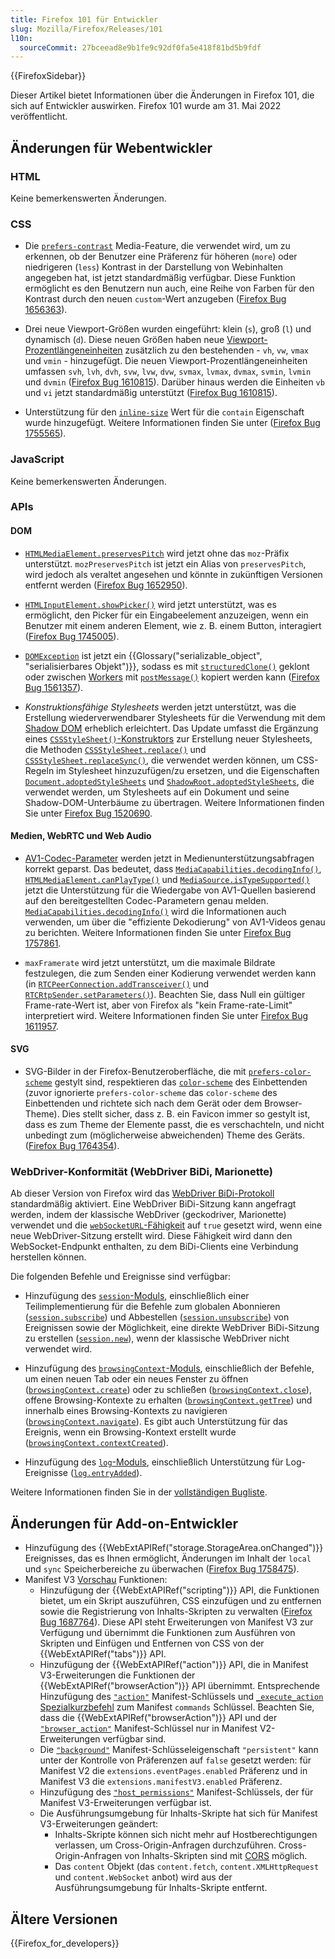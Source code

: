 ```yaml
---
title: Firefox 101 für Entwickler
slug: Mozilla/Firefox/Releases/101
l10n:
  sourceCommit: 27bceead8e9b1fe9c92df0fa5e418f81bd5b9fdf
---
```


{{FirefoxSidebar}}

Dieser Artikel bietet Informationen über die Änderungen in Firefox 101, die sich auf Entwickler auswirken. Firefox 101 wurde am 31. Mai 2022 veröffentlicht.

## Änderungen für Webentwickler

### HTML

Keine bemerkenswerten Änderungen.

### CSS

- Die [`prefers-contrast`](/de/docs/Web/CSS/@media/prefers-contrast) Media-Feature, die verwendet wird, um zu erkennen, ob der Benutzer eine Präferenz für höheren (`more`) oder niedrigeren (`less`) Kontrast in der Darstellung von Webinhalten angegeben hat, ist jetzt standardmäßig verfügbar. Diese Funktion ermöglicht es den Benutzern nun auch, eine Reihe von Farben für den Kontrast durch den neuen `custom`-Wert anzugeben ([Firefox Bug 1656363](https://bugzil.la/1656363)).

- Drei neue Viewport-Größen wurden eingeführt: klein (`s`), groß (`l`) und dynamisch (`d`). Diese neuen Größen haben neue [Viewport-Prozentlängeneinheiten](/de/docs/Web/CSS/length) zusätzlich zu den bestehenden - `vh`, `vw`, `vmax` und `vmin` - hinzugefügt. Die neuen Viewport-Prozentlängeneinheiten umfassen `svh`, `lvh`, `dvh`, `svw`, `lvw`, `dvw`, `svmax`, `lvmax`, `dvmax`, `svmin`, `lvmin` und `dvmin` ([Firefox Bug 1610815](https://bugzil.la/1610815)). Darüber hinaus werden die Einheiten `vb` und `vi` jetzt standardmäßig unterstützt ([Firefox Bug 1610815](https://bugzil.la/1610815)).

- Unterstützung für den [`inline-size`](/de/docs/Web/CSS/contain#inline-size) Wert für die `contain` Eigenschaft wurde hinzugefügt. Weitere Informationen finden Sie unter ([Firefox Bug 1755565](https://bugzil.la/1755565)).

### JavaScript

Keine bemerkenswerten Änderungen.

### APIs

#### DOM

- [`HTMLMediaElement.preservesPitch`](/de/docs/Web/API/HTMLMediaElement/preservesPitch) wird jetzt ohne das `moz`-Präfix unterstützt.
  `mozPreservesPitch` ist jetzt ein Alias von `preservesPitch`, wird jedoch als veraltet angesehen und könnte in zukünftigen Versionen entfernt werden ([Firefox Bug 1652950](https://bugzil.la/1652950)).

- [`HTMLInputElement.showPicker()`](/de/docs/Web/API/HTMLInputElement/showPicker) wird jetzt unterstützt, was es ermöglicht, den Picker für ein Eingabeelement anzuzeigen, wenn ein Benutzer mit einem anderen Element, wie z. B. einem Button, interagiert ([Firefox Bug 1745005](https://bugzil.la/1745005)).

- [`DOMException`](/de/docs/Web/API/DOMException) ist jetzt ein {{Glossary("serializable_object", "serialisierbares Objekt")}}, sodass es mit [`structuredClone()`](/de/docs/Web/API/Window/structuredClone) geklont oder zwischen [Workers](/de/docs/Web/API/Worker) mit [`postMessage()`](/de/docs/Web/API/Worker/postMessage) kopiert werden kann ([Firefox Bug 1561357](https://bugzil.la/1561357)).

- _Konstruktionsfähige Stylesheets_ werden jetzt unterstützt, was die Erstellung wiederverwendbarer Stylesheets für die Verwendung mit dem [Shadow DOM](/de/docs/Web/API/Web_components/Using_shadow_DOM) erheblich erleichtert.
  Das Update umfasst die Ergänzung eines [`CSSStyleSheet()`-Konstruktors](/de/docs/Web/API/CSSStyleSheet/CSSStyleSheet) zur Erstellung neuer Stylesheets, die Methoden [`CSSStyleSheet.replace()`](/de/docs/Web/API/CSSStyleSheet/replace) und [`CSSStyleSheet.replaceSync()`](/de/docs/Web/API/CSSStyleSheet/replaceSync), die verwendet werden können, um CSS-Regeln im Stylesheet hinzuzufügen/zu ersetzen, und die Eigenschaften [`Document.adoptedStyleSheets`](/de/docs/Web/API/Document/adoptedStyleSheets) und [`ShadowRoot.adoptedStyleSheets`](/de/docs/Web/API/ShadowRoot/adoptedStyleSheets), die verwendet werden, um Stylesheets auf ein Dokument und seine Shadow-DOM-Unterbäume zu übertragen.
  Weitere Informationen finden Sie unter [Firefox Bug 1520690](https://bugzil.la/1520690).

#### Medien, WebRTC und Web Audio

- [AV1-Codec-Parameter](/de/docs/Web/Media/Guides/Formats/codecs_parameter#av1) werden jetzt in Medienunterstützungsabfragen korrekt geparst.
  Das bedeutet, dass [`MediaCapabilities.decodingInfo()`](/de/docs/Web/API/MediaCapabilities/decodingInfo), [`HTMLMediaElement.canPlayType()`](/de/docs/Web/API/HTMLMediaElement/canPlayType) und [`MediaSource.isTypeSupported()`](/de/docs/Web/API/MediaSource/isTypeSupported_static) jetzt die Unterstützung für die Wiedergabe von AV1-Quellen basierend auf den bereitgestellten Codec-Parametern genau melden.
  [`MediaCapabilities.decodingInfo()`](/de/docs/Web/API/MediaCapabilities/decodingInfo) wird die Informationen auch verwenden, um über die "effiziente Dekodierung" von AV1-Videos genau zu berichten.
  Weitere Informationen finden Sie unter [Firefox Bug 1757861](https://bugzil.la/1757861).

- `maxFramerate` wird jetzt unterstützt, um die maximale Bildrate festzulegen, die zum Senden einer Kodierung verwendet werden kann (in [`RTCPeerConnection.addTransceiver()`](/de/docs/Web/API/RTCPeerConnection/addTransceiver) und [`RTCRtpSender.setParameters()`](/de/docs/Web/API/RTCRtpSender/setParameters)).
  Beachten Sie, dass Null ein gültiger Frame-rate-Wert ist, aber von Firefox als "kein Frame-rate-Limit" interpretiert wird.
  Weitere Informationen finden Sie unter [Firefox Bug 1611957](https://bugzil.la/1611957).

#### SVG

- SVG-Bilder in der Firefox-Benutzeroberfläche, die mit [`prefers-color-scheme`](/de/docs/Web/CSS/@media/prefers-color-scheme) gestylt sind, respektieren das [`color-scheme`](/de/docs/Web/CSS/color-scheme) des Einbettenden (zuvor ignorierte `prefers-color-scheme` das `color-scheme` des Einbettenden und richtete sich nach dem Gerät oder dem Browser-Theme).
  Dies stellt sicher, dass z. B. ein Favicon immer so gestylt ist, dass es zum Theme der Elemente passt, die es verschachteln, und nicht unbedingt zum (möglicherweise abweichenden) Theme des Geräts. ([Firefox Bug 1764354](https://bugzil.la/1764354)).

### WebDriver-Konformität (WebDriver BiDi, Marionette)

Ab dieser Version von Firefox wird das [WebDriver BiDi-Protokoll](https://wiki.mozilla.org/WebDriver/RemoteProtocol/WebDriver_BiDi) standardmäßig aktiviert. Eine WebDriver BiDi-Sitzung kann angefragt werden, indem der klassische WebDriver (geckodriver, Marionette) verwendet und die [`webSocketURL`-Fähigkeit](/de/docs/Web/WebDriver/Capabilities/webSocketUrl) auf `true` gesetzt wird, wenn eine neue WebDriver-Sitzung erstellt wird. Diese Fähigkeit wird dann den WebSocket-Endpunkt enthalten, zu dem BiDi-Clients eine Verbindung herstellen können.

Die folgenden Befehle und Ereignisse sind verfügbar:

- Hinzufügung des [`session`-Moduls](https://w3c.github.io/webdriver-bidi/#module-session), einschließlich einer Teilimplementierung für die Befehle zum globalen Abonnieren ([`session.subscribe`](https://w3c.github.io/webdriver-bidi/#command-session-subscribe)) und Abbestellen ([`session.unsubscribe`](https://w3c.github.io/webdriver-bidi/#command-session-unsubscribe)) von Ereignissen sowie der Möglichkeit, eine direkte WebDriver BiDi-Sitzung zu erstellen ([`session.new`](https://w3c.github.io/webdriver-bidi/#command-session-new)), wenn der klassische WebDriver nicht verwendet wird.

- Hinzufügung des [`browsingContext`-Moduls](https://w3c.github.io/webdriver-bidi/#module-browsingContext), einschließlich der Befehle, um einen neuen Tab oder ein neues Fenster zu öffnen ([`browsingContext.create`](https://w3c.github.io/webdriver-bidi/#command-browsingContext-create)) oder zu schließen ([`browsingContext.close`](https://w3c.github.io/webdriver-bidi/#command-browsingContext-close)), offene Browsing-Kontexte zu erhalten ([`browsingContext.getTree`](https://w3c.github.io/webdriver-bidi/#command-browsingContext-getTree)) und innerhalb eines Browsing-Kontexts zu navigieren ([`browsingContext.navigate`](https://w3c.github.io/webdriver-bidi/#command-browsingContext-navigate)). Es gibt auch Unterstützung für das Ereignis, wenn ein Browsing-Kontext erstellt wurde ([`browsingContext.contextCreated`](https://w3c.github.io/webdriver-bidi/#event-browsingContext-contextCreated)).

- Hinzufügung des [`log`-Moduls](https://w3c.github.io/webdriver-bidi/#module-log), einschließlich Unterstützung für Log-Ereignisse ([`log.entryAdded`](https://w3c.github.io/webdriver-bidi/#event-log-entryAdded)).

Weitere Informationen finden Sie in der [vollständigen Bugliste](https://bugzilla.mozilla.org/buglist.cgi?component=Agent&component=Marionette&component=WebDriver%20BiDi&v1=fixed&query_format=advanced&f1=cf_status_firefox101&o1=equals&product=Remote%20Protocol&product=Testing&j_top=OR&list_id=16095473&resolution=FIXED).

## Änderungen für Add-on-Entwickler

- Hinzufügung des {{WebExtAPIRef("storage.StorageArea.onChanged")}} Ereignisses, das es Ihnen ermöglicht, Änderungen im Inhalt der `local` und `sync` Speicherbereiche zu überwachen ([Firefox Bug 1758475](https://bugzil.la/1758475)).
- Manifest V3 [Vorschau](https://blog.mozilla.org/addons/2022/06/08/manifest-v3-firefox-developer-preview-how-to-get-involved/) Funktionen:
  - Hinzufügung der {{WebExtAPIRef("scripting")}} API, die Funktionen bietet, um ein Skript auszuführen, CSS einzufügen und zu entfernen sowie die Registrierung von Inhalts-Skripten zu verwalten ([Firefox Bug 1687764](https://bugzil.la/1687764)). Diese API steht Erweiterungen von Manifest V3 zur Verfügung und übernimmt die Funktionen zum Ausführen von Skripten und Einfügen und Entfernen von CSS von der {{WebExtAPIRef("tabs")}} API.
  - Hinzufügung der {{WebExtAPIRef("action")}} API, die in Manifest V3-Erweiterungen die Funktionen der {{WebExtAPIRef("browserAction")}} API übernimmt. Entsprechende Hinzufügung des [`"action"`](/de/docs/Mozilla/Add-ons/WebExtensions/manifest.json/action) Manifest-Schlüssels und [`_execute_action` Spezialkurzbefehl](/de/docs/Mozilla/Add-ons/WebExtensions/manifest.json/commands#special_shortcuts) zum Manifest `commands` Schlüssel. Beachten Sie, dass die {{WebExtAPIRef("browserAction")}} API und der [`"browser_action"`](/de/docs/Mozilla/Add-ons/WebExtensions/manifest.json/browser_action) Manifest-Schlüssel nur in Manifest V2-Erweiterungen verfügbar sind.
  - Die [`"background"`](/de/docs/Mozilla/Add-ons/WebExtensions/manifest.json/background) Manifest-Schlüsseleigenschaft `"persistent"` kann unter der Kontrolle von Präferenzen auf `false` gesetzt werden: für Manifest V2 die <code>extensions.eventPages.enabled</code> Präferenz und in Manifest V3 die <code>extensions.manifestV3.enabled</code> Präferenz.
  - Hinzufügung des [`"host_permissions"`](/de/docs/Mozilla/Add-ons/WebExtensions/manifest.json/host_permissions) Manifest-Schlüssels, der für Manifest V3-Erweiterungen verfügbar ist.
  - Die Ausführungsumgebung für Inhalts-Skripte hat sich für Manifest V3-Erweiterungen geändert:
    - Inhalts-Skripte können sich nicht mehr auf Hostberechtigungen verlassen, um Cross-Origin-Anfragen durchzuführen. Cross-Origin-Anfragen von Inhalts-Skripten sind mit [CORS](/de/docs/Web/HTTP/CORS) möglich.
    - Das `content` Objekt (das `content.fetch`, `content.XMLHttpRequest` und `content.WebSocket` anbot) wird aus der Ausführungsumgebung für Inhalts-Skripte entfernt.

## Ältere Versionen

{{Firefox_for_developers}}
